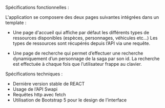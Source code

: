 Spécifications fonctionnelles :

L'application se composere des deux pages suivantes intégrées dans un template :

- Une page d'accueil qui affiche par défaut les différents types de ressources disponibles (espèces, personnages, véhicules etc…) Les types de ressources sont récupérés depuis l’API via une requête.

- Une page de recherche qui permet d’effectuer une recherche dynamiquement d’un personnage de la saga par son id. La recherche est effectuée à chaque fois que l’utilisateur
frappe au clavier.

Spécifications techniques :
- Dernière version stable de REACT
- Usage de l’API Swapi
- Requêtes http avec fetch
- Utilisation de Bootstrap 5 pour le design de l’interface
